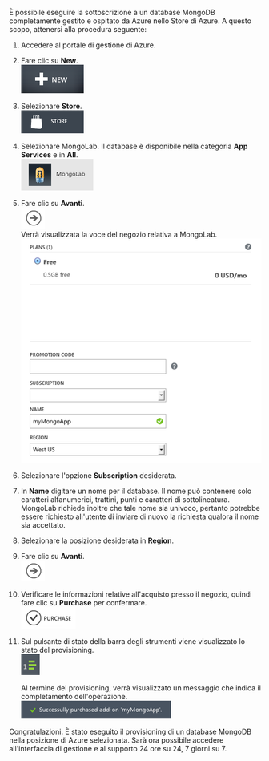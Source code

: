 È possibile eseguire la sottoscrizione a un database MongoDB
completamente gestito e ospitato da Azure nello Store di Azure. A questo
scopo, attenersi alla procedura seguente:

1.  Accedere al portale di gestione di Azure.
2.  Fare clic su **New**.  
     ![New](./media/howto-provision-mongolab/button-new.png)
3.  Selezionare **Store**.  
     ![Store](./media/howto-provision-mongolab/button-store.png)
4.  Selezionare MongoLab. Il database è disponibile nella categoria
    **App Services** e in **All**.  
     ![MongoLab](./media/howto-provision-mongolab/entry-mongolab.png)
5.  Fare clic su **Avanti**.  
     ![Avanti](./media/howto-provision-mongolab/button-next.png)  
     Verrà visualizzata la voce del negozio relativa a MongoLab.  
     ![NewMongoLab](./media/howto-provision-mongolab/screen-newmongolab.png)
6.  Selezionare l'opzione **Subscription** desiderata.
7.  In **Name** digitare un nome per il database. Il nome può contenere
    solo caratteri alfanumerici, trattini, punti e caratteri di
    sottolineatura. MongoLab richiede inoltre che tale nome sia univoco,
    pertanto potrebbe essere richiesto all'utente di inviare di nuovo
    la richiesta qualora il nome sia accettato.
8.  Selezionare la posizione desiderata in **Region**.
9.  Fare clic su **Avanti**.  
     ![Avanti](./media/howto-provision-mongolab/button-next.png)
10. Verificare le informazioni relative all'acquisto presso il negozio,
    quindi fare clic su **Purchase** per confermare.  
     ![Avanti](./media/howto-provision-mongolab/button-purchase.png)
11. Sul pulsante di stato della barra degli strumenti viene visualizzato
    lo stato del provisioning.  
     ![ProgressButton](./media/howto-provision-mongolab/button-progress.png)
    
     Al termine del provisioning, verrà visualizzato un messaggio che
    indica il completamento dell'operazione.  
     ![SuccessMessage](./media/howto-provision-mongolab/message-provisionsuccess.png)

Congratulazioni. È stato eseguito il provisioning di un database MongoDB
nella posizione di Azure selezionata. Sarà ora possibile accedere
all'interfaccia di gestione e al supporto 24 ore su 24, 7 giorni su 7.

